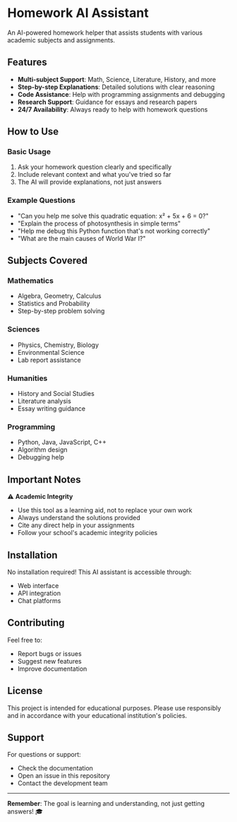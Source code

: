 # Homework AI Assistant

An AI-powered homework helper that assists students with various academic subjects and assignments.

## Features

- **Multi-subject Support**: Math, Science, Literature, History, and more
- **Step-by-step Explanations**: Detailed solutions with clear reasoning
- **Code Assistance**: Help with programming assignments and debugging
- **Research Support**: Guidance for essays and research papers
- **24/7 Availability**: Always ready to help with homework questions

## How to Use

### Basic Usage
1. Ask your homework question clearly and specifically
2. Include relevant context and what you've tried so far
3. The AI will provide explanations, not just answers

### Example Questions
- "Can you help me solve this quadratic equation: x² + 5x + 6 = 0?"
- "Explain the process of photosynthesis in simple terms"
- "Help me debug this Python function that's not working correctly"
- "What are the main causes of World War I?"

## Subjects Covered

### Mathematics
- Algebra, Geometry, Calculus
- Statistics and Probability
- Step-by-step problem solving

### Sciences
- Physics, Chemistry, Biology
- Environmental Science
- Lab report assistance

### Humanities
- History and Social Studies
- Literature analysis
- Essay writing guidance

### Programming
- Python, Java, JavaScript, C++
- Algorithm design
- Debugging help

## Important Notes

⚠️ **Academic Integrity**
- Use this tool as a learning aid, not to replace your own work
- Always understand the solutions provided
- Cite any direct help in your assignments
- Follow your school's academic integrity policies

## Installation

No installation required! This AI assistant is accessible through:
- Web interface
- API integration
- Chat platforms

## Contributing

Feel free to:
- Report bugs or issues
- Suggest new features
- Improve documentation

## License

This project is intended for educational purposes. Please use responsibly and in accordance with your educational institution's policies.

## Support

For questions or support:
- Check the documentation
- Open an issue in this repository
- Contact the development team

---

**Remember**: The goal is learning and understanding, not just getting answers! 🎓 
